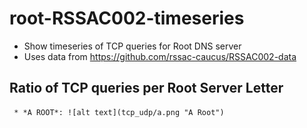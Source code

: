 # root-RSSAC002-timeseries


  * Show timeseries of TCP queries for Root DNS server
  * Uses data from https://github.com/rssac-caucus/RSSAC002-data


## Ratio of TCP queries per Root Server Letter



     * *A ROOT*: ![alt text](tcp_udp/a.png "A Root")
